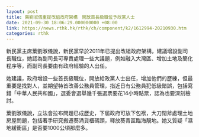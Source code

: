 ```yaml
---
layout: post
title: 葉劉淑儀重提改組政府架構　開放首長級職位予政黨人士
date: 2021-09-30 18:06:29.000000000 +08:00
link: https://news.rthk.hk/rthk/ch/component/k2/1612994-20210930.htm
categories: rthk
---
```


新民黨主席葉劉淑儀說，新民黨早於2011年已提出改組政府架構，建議增設副司長職位，她認為副司長可專責處理一些大議題，例如融入大灣區、增加土地及簡化程序等，而副司長要由有政府經驗的人出任。

她建議，政府增設一些首長級職位，開放給政黨人士出任，增加他們的歷練，但最重要是找對人，並期望特首改善公務員管理，指近日有公務員犯低級錯誤，包括寫錯「中華人民共和國」，選委會選舉幾千張選票要花14小時點票，認為也要深刻檢討。

葉劉淑儀說，立法會拉布問題已成歷史，下屆政府可放下包袱，大刀闊斧處理土地房屋問題，包括著手研究搬遷葵涌貨櫃碼頭，釋放葵青區臨海靚地。她又質疑「濕地緩衝區」是否要1000公頃那麼多。
